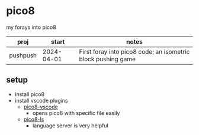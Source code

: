 # pico8
my forays into pico8

| proj  | start | notes |
| ----- | ---- | ----- |
| pushpush | 2024-04-01 | First foray into pico8 code; an isometric block pushing game


## setup
  * install pico8
  * install vscode plugins
    * [pico8-vscode](https://marketplace.visualstudio.com/items?itemName=johob.pico8-vscode)
        * opens pico8 with specific file easily
    * [pico8-ls](https://marketplace.visualstudio.com/items?itemName=PollywogGames.pico8-ls)
        * language server is very helpful
